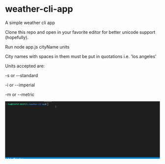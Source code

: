 # weather-cli-app
A simple weather cli app

Clone this repo and open in your favorite editor for better unicode support (hopefully).

Run node app.js cityName units

City names with spaces in them must be put in quotations i.e. 'los angeles'

Units accepted are:
  
-s or --standard
  
-i or --imperial
  
-m or --metric

![](https://github.com/l4lilul3lo/weather-cli-app/blob/main/weather-cli.gif)
